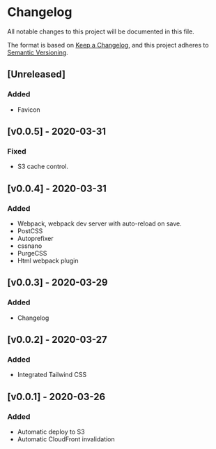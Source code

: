 # Changelog
All notable changes to this project will be documented in this file.

The format is based on [Keep a Changelog](https://keepachangelog.com/en/1.0.0/),
and this project adheres to [Semantic Versioning](https://semver.org/spec/v2.0.0.html).

## [Unreleased]
### Added
- Favicon

## [v0.0.5] - 2020-03-31
### Fixed
- S3 cache control.

## [v0.0.4] - 2020-03-31
### Added
- Webpack, webpack dev server with auto-reload on save. 
- PostCSS
- Autoprefixer
- cssnano
- PurgeCSS
- Html webpack plugin

## [v0.0.3] - 2020-03-29
### Added
- Changelog

## [v0.0.2] - 2020-03-27
### Added
- Integrated Tailwind CSS

## [v0.0.1] - 2020-03-26
### Added 
- Automatic deploy to S3
- Automatic CloudFront invalidation
